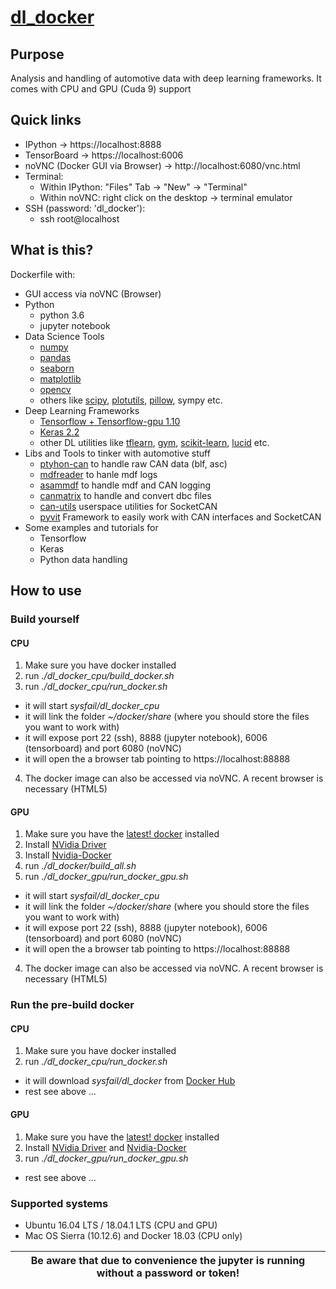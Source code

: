 # [dl_docker](https://hub.docker.com/r/sysfail/dl_docker/)
## Purpose
Analysis and handling of automotive data with deep learning frameworks.
It comes with CPU and GPU (Cuda 9) support
## Quick links
- IPython -> https://localhost:8888
- TensorBoard -> https://localhost:6006
- noVNC (Docker GUI via Browser) -> http://localhost:6080/vnc.html
- Terminal:
  - Within IPython: "Files" Tab -> "New" -> "Terminal"
  - Within noVNC: right click on the desktop -> terminal emulator
- SSH (password: 'dl_docker'):
  - ssh root@localhost
## What is this?
Dockerfile with:
  - GUI access via noVNC (Browser)
  - Python
    - python 3.6
    - jupyter notebook
  - Data Science Tools
    - [numpy](https://github.com/numpy/numpy)
    - [pandas](https://pandas.pydata.org/)
    - [seaborn](https://seaborn.pydata.org/)
    - [matplotlib](https://matplotlib.org/)
    - [opencv](https://opencv.org/)
    - others like [scipy](https://github.com/scipy/scipy), [plotutils](https://www.gnu.org/software/plotutils/), [pillow](https://pillow.readthedocs.io/en/5.2.x/),
    sympy etc.
  - Deep Learning Frameworks
    - [Tensorflow + Tensorflow-gpu 1.10](https://github.com/tensorflow/tensorflow)
    - [Keras 2.2](https://keras.io/)
    - other DL utilities like [tflearn](https://github.com/tflearn/tflearn), [gym](https://github.com/openai/gym), [scikit-learn](https://github.com/scikit-learn/scikit-learn), [lucid](https://github.com/tensorflow/lucid) etc.
  - Libs and Tools to tinker with automotive stuff
    - [ptyhon-can](https://github.com/hardbyte/python-can) to handle raw CAN data (blf, asc)
    - [mdfreader](https://github.com/ratal/mdfreader) to hanle mdf logs
    - [asammdf](http://asammdf.readthedocs.io/) to handle mdf and CAN logging
    - [canmatrix](https://github.com/ebroecker/canmatrix) to handle and convert dbc files
    - [can-utils](https://github.com/linux-can/can-utils) userspace utilities for SocketCAN
    - [pyvit](https://github.com/linklayer/pyvit) Framework to easily work with CAN interfaces and SocketCAN
  - Some examples and tutorials for
    - Tensorflow
    - Keras
    - Python data handling
## How to use
### Build yourself
#### CPU ####
1. Make sure you have docker installed
2. run *./dl_docker_cpu/build_docker.sh*
3. run *./dl_docker_cpu/run_docker.sh*
  - it will start *sysfail/dl_docker_cpu*
  - it will link the folder *~/docker/share* (where you should store the files you want to work with)
  - it will expose port 22 (ssh), 8888 (jupyter notebook), 6006 (tensorboard) and port 6080 (noVNC)
  - it will open the a browser tab pointing to https://localhost:88888
4. The docker image can also be accessed via noVNC. A recent browser is necessary (HTML5)
#### GPU ####
1. Make sure you have the [latest! docker](https://docs.docker.com/install/linux/docker-ce/ubuntu/#install-docker-ce-1) installed
2. Install [NVidia Driver](https://www.nvidia.com/object/unix.html)
3. Install [Nvidia-Docker](https://github.com/NVIDIA/nvidia-docker)
4. run *./dl_docker/build_all.sh*
3. run *./dl_docker_gpu/run_docker_gpu.sh*
  - it will start *sysfail/dl_docker_cpu*
  - it will link the folder *~/docker/share* (where you should store the files you want to work with)
  - it will expose port 22 (ssh), 8888 (jupyter notebook), 6006 (tensorboard) and port 6080 (noVNC)
  - it will open the a browser tab pointing to https://localhost:88888
4. The docker image can also be accessed via noVNC. A recent browser is necessary (HTML5)
### Run the pre-build docker
#### CPU ####
1. Make sure you have docker installed
2. run *./dl_docker_cpu/run_docker.sh*
  - it will download *sysfail/dl_docker* from [Docker Hub](https://hub.docker.com/r/sysfail/dl_docker/)
  - rest see above ...
#### GPU ###
1. Make sure you have the [latest! docker](https://docs.docker.com/install/linux/docker-ce/ubuntu/#install-docker-ce-1) installed
2. Install [NVidia Driver](https://www.nvidia.com/object/unix.html) and [Nvidia-Docker](https://github.com/NVIDIA/nvidia-docker)
3. run *./dl_docker_gpu/run_docker_gpu.sh*
  - rest see above ...

### Supported systems
- Ubuntu 16.04 LTS / 18.04.1 LTS (CPU and GPU)
- Mac OS Sierra (10.12.6) and Docker 18.03 (CPU only)

| **Be aware that due to convenience the jupyter is running without a password or token!** |
|------------------------------------------------------------------------------------------|
